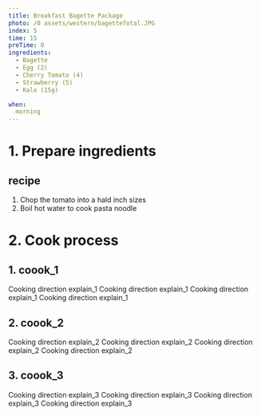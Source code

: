 ```yaml
---
title: Breakfast Bagette Package
photo: /0 assets/western/bagetteTotal.JPG
index: 5
time: 15
preTime: 0
ingredients:
  - Bagette
  - Egg (2)
  - Cherry Tomato (4)
  - Strawberry (5)
  - Kale (15g)

when:
  morning
---
```

# 1. Prepare ingredients
## recipe
1. Chop the tomato into a hald inch sizes
2. Boil hot water to cook pasta noodle
# 2. Cook process
## 1. coook_1
Cooking direction explain_1
Cooking direction explain_1
Cooking direction explain_1
Cooking direction explain_1
## 2. coook_2
Cooking direction explain_2
Cooking direction explain_2
Cooking direction explain_2
Cooking direction explain_2
## 3. coook_3
Cooking direction explain_3
Cooking direction explain_3
Cooking direction explain_3
Cooking direction explain_3